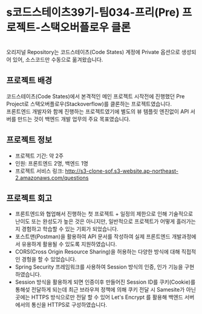 # s코드스테이츠39기-팀034-프리(Pre) 프로젝트-스택오버플로우 클론
<br />
오리지널 Repository는 코드스테이츠(Code States) 계정에 Private 옵션으로 생성되어 있어, 소스코드만 수동으로 옮겨왔습니다.

## 프로젝트 배경
코드스테이츠(Code States)에서 본격적인 메인 프로젝트 시작전에 진행했던 Pre Project로 스택오버플로우(Stackoverflow)를 클론하는 프로젝트였습니다.
<br />
프론트엔드 개발자와 함께 진행하는 프로젝트였기에 별도의 뷰 템플릿 엔진없이 API 서버를 만드는 것이 백엔드 개발 업무의 주요 목표였습니다.
<br />


## 프로젝트 정보
- 프로젝트 기간: 약 2주
- 인원: 프론트엔드 2명, 백엔드 1명
- 프로젝트 서비스 링크: http://s3-clone-sof.s3-website.ap-northeast-2.amazonaws.com/questions


## 프로젝트 회고
- 프론트엔드와 협업해서 진행하는 첫 프로젝트 + 일정의 제한으로 인해 기술적으로 난이도 또는 완성도가 높은 것은 아니지만, 일반적으로 프로젝트가 어떻게 흘러가는지 경험하고 학습할 수 있는 기회가 되었습니다.
- 포스트맨(Postman)을 활용하여 API 문서를 작성하여 실제 프론트엔드 개발과정에서 유용하게 활용될 수 있도록 지원하였습니다.
- CORS(Cross Origin Resource Sharing)을 허용하는 다양한 방식에 대해 직접적인 경헝을 할 수 있었습니다. 
- Spring Security 프레임워크를 사용하여 Session 방식의 인증, 인가 기능을 구현하였습니다. 
- Session 방식을 활용하게 되면 인증이후 만들어진 Session ID를 쿠키(Cookie)를 통해섲 전달하게 되는데 최근 브라우져 정책에 의해 쿠키 전달 시 Samesite가 아닌 곳에는 HTTPS 방식으로만 전달 할 수 있어 Let's Encrypt 를 활용해 백엔드 서버에서의 통신을 HTTPS로 구성하였습니다.
